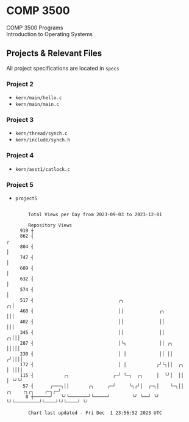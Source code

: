 # COMP 3500
COMP 3500 Programs  
Introduction to Operating Systems  
## Projects & Relevant Files
All project specifications are located in `specs`
### Project 2
- `kern/main/hello.c`
- `kern/main/main.c`
### Project 3
- `kern/thread/synch.c`
- `kern/include/synch.h`
### Project 4
- `kern/asst1/catlock.c`
### Project 5
- `project5`

```

        Total Views per Day from 2023-09-03 to 2023-12-01

        Repository Views
     919 ┼
     862 ┤                                                                                        ╭
     804 ┤                                                                                        │
     747 ┤                                                                                        │
     689 ┤                                                                                        │
     632 ┤                                                                                        │
     574 ┤                                                                                        │
     517 ┤                               ╭╮                                                     ╭╮│
     460 ┤                               ││             ╭╮                                      │││
     402 ┤                               ││             ││                                      │││
     345 ┤                               ││             ││                                    ╭╮│││
     287 ┤                               │╰╮            ││ ╭╮                                 │││││
     230 ┤                               │ │            ││ ││                                ╭╯││││
     172 ┤                               │ │           ╭╯╰╮││  ╭╮                            │ ││││
     115 ┤           ╭╮                ╭─╯ ╰─╮  ╭╮     │  ╰╯│  ││                            │ ╰╯╰╯
      57 ┤      ╭───╮││       ╭╮     ╭─╯     ╰╮╭╯│  ╭─╮│    ╰─╮││         ╭╮    ╭╮╭╮    ╭─╮╭─╯
       0 ┼──────╯   ╰╯╰───────╯╰─────╯        ╰╯ ╰──╯ ╰╯      ╰╯╰─────────╯╰────╯╰╯╰────╯ ╰╯

        Chart last updated - Fri Dec  1 23:56:52 2023 UTC
        
```
